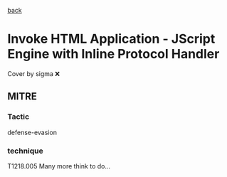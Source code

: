 [back](../index.md)
# Invoke HTML Application - JScript Engine with Inline Protocol Handler
Cover by sigma :x: 
## MITRE
### Tactic
defense-evasion
### technique
T1218.005
Many more think to do...